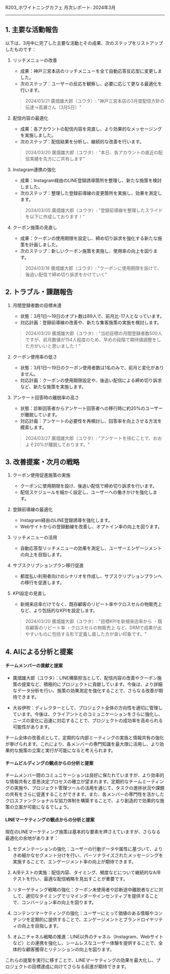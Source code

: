 R203_ホワイトニングカフェ 月次レポート: 2024年3月

---

## 1. 主要な活動報告

以下は、3月中に完了した主要な活動とその成果、次のステップをリストアップしたものです：

1. リッチメニューの改善
   - 成果：神戸三宮本店のリッチメニューを全て自動応答反応型に変更しました。
   - 次のステップ：ユーザーの反応を観察し、必要に応じて更なる最適化を行います。

   > 2024/03/21 廣畑雄大郎（ユウタ）: "神戸三宮本店の3月度配信方針の伝達→高瀬さん（3月5日）"

2. 配信内容の最適化
   - 成果：各アカウントの配信内容を見直し、より効果的なメッセージングを実施しました。
   - 次のステップ：配信結果を分析し、継続的な改善を行います。

   > 2024/03/20 廣畑雄大郎（ユウタ）: "本日、各アカウントの直近の配信実績を先方にご共有します"

3. Instagram連携の強化
   - 成果：Instagram経由のLINE登録誘導箇所を整理し、新たな施策を検討しました。
   - 次のステップ：整理した登録前導線の変更箇所を実施し、効果を測定します。

   > 2024/03/05 廣畑雄大郎（ユウタ）: "登録前導線を整理したスライドを以下に作成しております！"

4. クーポン施策の見直し
   - 成果：クーポンの使用期限を設定し、締め切り訴求を強化する新たな施策を計画しました。
   - 次のステップ：新しいクーポン施策を実施し、使用率の向上を図ります。

   > 2024/03/18 廣畑雄大郎（ユウタ）: "クーポンに使用期限を設けて、後追い配信で締め切り訴求をかけていく"

## 2. トラブル・課題報告

1. 月間登録者数の目標未達
   - 状態：3月1日～19日のオプト数は89人で、前月比-17人となっています。
   - 対応計画：登録前導線の改善や、新たな集客施策の実施を検討します。

   > 2024/03/20 廣畑雄大郎（ユウタ）: "当初目標の月間登録者数500人ですが、前月数値が154人程度のため、早めの段階で期待値調整をした方がいいと思いました！"

2. クーポン使用率の低さ
   - 状態：3月1日～19日のクーポン使用者数は1名のみで、前月と変化がありません。
   - 対応計画：クーポンの使用期限設定や、後追い配信による締め切り訴求など、新たな施策を実施します。

3. アンケート回答時の離脱率の高さ
   - 状態：診断回答者からアンケート回答者への移行時に約20%のユーザーが離脱しています。
   - 対応計画：アンケートの必要性を再検討し、回答率を向上させる方法を模索します。

   > 2024/03/27 廣畑雄大郎（ユウタ）: "アンケートを挟むことで、おおよそ20%が離脱しております。"

## 3. 改善提案・次月の戦略

1. クーポン使用促進施策の実施
   - クーポンに使用期限を設け、後追い配信で締め切り訴求を行います。
   - 配信スケジュールを細かく設定し、ユーザーへの働きかけを強化します。

2. 登録前導線の最適化
   - Instagram経由のLINE登録誘導を強化します。
   - Webサイトからの登録動線を改善し、オプトイン率の向上を図ります。

3. リッチメニューの活用
   - 自動応答型リッチメニューの効果を測定し、ユーザーエンゲージメントの向上を目指します。

4. サブスクリプションプラン移行促進
   - 都度払い利用者向けのシナリオを作成し、サブスクリプションプランへの移行を促進します。

5. KPI設定の見直し
   - 新規来店率だけでなく、既存顧客のリピート率やクロスセルの物販売上など、より包括的なKPIを設定します。

   > 2024/03/20 廣畑雄大郎（ユウタ）: "目標KPIを新規来店率から ・既存顧客のリピート率 ・クロスセルの物販売上 など、DRMで成果が出やすいものに包括する形で定義し直した方が良い印象です。"

## 4. AIによる分析と提案

#### チームメンバーの貢献と提案

- 廣畑雄大郎（ユウタ）：LINE構築担当として、配信内容の改善やクーポン施策の提案など、積極的にプロジェクトに貢献しています。今後は、より詳細なデータ分析を行い、施策の効果測定を強化することで、さらなる改善が期待できます。

- 大谷伊吹：ディレクターとして、プロジェクト全体の方向性を適切に管理しています。今後は、クライアントとのコミュニケーションをさらに強化し、ニーズの変化に迅速に対応することで、プロジェクトの成功率を高められる可能性があります。

チーム全体の改善点として、定期的な内部ミーティングの実施と情報共有の強化が挙げられます。これにより、各メンバーの専門知識を最大限に活用し、より効果的な施策の立案と実行が可能になると考えられます。

#### チームビルディングの観点からの分析と提案

チームメンバー間のコミュニケーションは良好に保たれていますが、より効率的な情報共有と意思決定プロセスの確立が望まれます。定期的なチームミーティングの実施や、プロジェクト管理ツールの活用を通じて、タスクの進捗状況や課題の共有をさらに促進することができます。また、各メンバーの専門性を活かしたクロスファンクショナルな協力体制を構築することで、より創造的で効果的な施策の立案が可能になるでしょう。

#### LINEマーケティングの観点からの分析と提案

現在のLINEマーケティング施策は基本的な要素を押さえていますが、さらなる最適化の余地があります：

1. セグメンテーションの強化：ユーザーの行動データや属性に基づいて、よりきめ細かなセグメント分けを行い、パーソナライズされたメッセージングを実施することで、エンゲージメント率の向上が期待できます。

2. A/Bテストの実施：配信内容、タイミング、頻度などについて継続的なA/Bテストを行い、最適な配信戦略を見出すことが重要です。

3. リターゲティング戦略の強化：クーポン未使用者や診断途中離脱者などに対して、適切なタイミングでリマインダーやインセンティブを提供することで、コンバージョン率の向上を図ります。

4. コンテンツマーケティングの強化：ユーザーにとって価値のある情報やコンテンツを定期的に提供することで、エンゲージメントとブランドロイヤリティの向上を目指します。

5. オムニチャネル戦略の推進：LINE以外のチャネル（Instagram、Webサイトなど）との連携を強化し、シームレスなユーザー体験を提供することで、全体的な顧客獲得とリテンションの向上を図ります。

これらの提案を実行に移すことで、LINEマーケティングの効果を最大化し、プロジェクトの目標達成に向けてさらなる前進が期待できます。